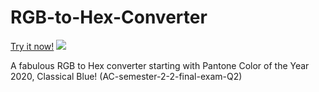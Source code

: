 # RGB-to-Hex-Converter
[Try it now!](https://carrot7712.github.io/RGB-to-Hex-Converter/)
![](https://i.imgur.com/Q0V6HE2.png)


A fabulous RGB to Hex converter starting with Pantone Color of the Year 2020, Classical Blue!
(AC-semester-2-2-final-exam-Q2)

